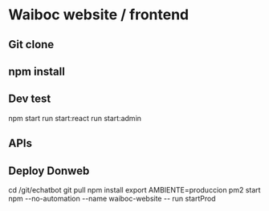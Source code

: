 # Waiboc website / frontend

## Git clone
## npm install

## Dev test
npm start
run start:react
run start:admin

## APIs


## Deploy Donweb
cd /git/echatbot
git pull
npm install
export AMBIENTE=produccion
pm2 start npm --no-automation  --name waiboc-website -- run startProd
